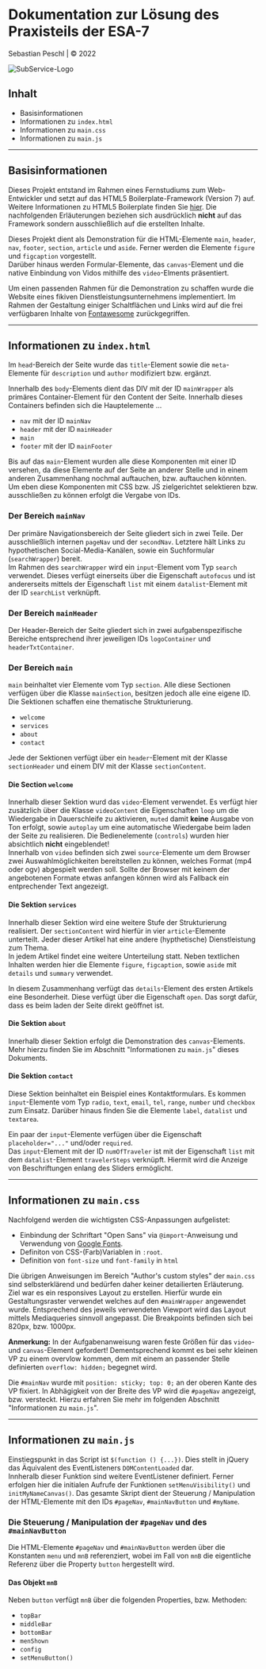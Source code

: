 # Dokumentation zur Lösung des Praxisteils der ESA-7

Sebastian Peschl | &copy; 2022

![SubService-Logo](favicon.ico)

## Inhalt

* Basisinformationen
* Informationen zu `index.html`
* Informationen zu `main.css`
* Informationen zu `main.js`

---

## Basisinformationen

Dieses Projekt entstand im Rahmen eines Fernstudiums zum Web-Entwickler und setzt auf das HTML5 Boilerplate-Framework (Version 7) auf. Weitere Informationen zu HTML5 Boilerplate finden Sie [hier](https://html5boilerplate.com/). Die nachfolgenden Erläuterungen beziehen sich ausdrücklich **nicht** auf das Framework sondern ausschließlich auf die erstellten Inhalte.

Dieses Projekt dient als Demonstration für die HTML-Elemente `main`, `header`, `nav`, `footer`, `section`, `article` und `aside`. Ferner werden die Elemente `figure` und `figcaption` vorgestellt.  
Darüber hinaus werden Formular-Elemente, das `canvas`-Element und die native Einbindung von Vidos mithilfe des `video`-Elments präsentiert.

Um einen passenden Rahmen für die Demonstration zu schaffen wurde die Website eines fikiven Dienstleistungsunternehmens implementiert. Im Rahmen der Gestaltung einiger Schaltflächen und Links wird auf die frei verfügbaren Inhalte von [Fontawesome](https://fontawesome.com/icons) zurückgegriffen.

---

## Informationen zu `index.html`

Im `head`-Bereich der Seite wurde das `title`-Element sowie die `meta`-Elemente für `description` und `author` modifiziert bzw. ergänzt.

Innerhalb des `body`-Elements dient das DIV mit der ID `mainWrapper` als primäres Container-Element für den Content der Seite. Innerhalb dieses Containers befinden sich die Hauptelemente ...

* `nav` mit der ID `mainNav`
* `header` mit der ID `mainHeader`
* `main`
* `footer` mit der ID `mainFooter`

Bis auf das `main`-Element wurden alle diese Komponenten mit einer ID versehen, da diese Elemente auf der Seite an anderer Stelle und in einem anderen Zusammenhang nochmal auftauchen, bzw. auftauchen könnten. Um eben diese Komponenten mit CSS bzw. JS zielgerichtet selektieren bzw. ausschließen zu können erfolgt die Vergabe von IDs.

### Der Bereich `mainNav`

Der primäre Navigationsbereich der Seite gliedert sich in zwei Teile. Der ausschließlich internen `pageNav` und der `secondNav`. Letztere hält Links zu hypothetischen Social-Media-Kanälen, sowie ein Suchformular (`searchWrapper`) bereit.  
Im Rahmen des `searchWrapper` wird ein `input`-Element vom Typ `search` verwendet. Dieses verfügt einerseits über die Eigenschaft `autofocus` und ist andererseits mittels der Eigenschaft `list` mit einem `datalist`-Element mit der ID `searchList` verknüpft.

### Der Bereich `mainHeader`

Der Header-Bereich der Seite gliedert sich in zwei aufgabenspezifische Bereiche entsprechend ihrer jeweiligen IDs `logoContainer` und `headerTxtContainer`.

### Der Bereich `main`

`main` beinhaltet vier Elemente vom Typ `section`. Alle diese Sectionen verfügen über die Klasse `mainSection`, besitzen jedoch alle eine eigene ID. Die Sektionen schaffen eine thematische Strukturierung.

* `welcome`
* `services`
* `about`
* `contact`

Jede der Sektionen verfügt über ein `header`-Element mit der Klasse `sectionHeader` und einem DIV mit der Klasse `sectionContent`.

#### Die Section `welcome`

Innerhalb dieser Sektion wurd das `video`-Element verwendet. Es verfügt hier zusätzlich über die Klasse `videoContent` die Eigenschaften `loop` um die Wiedergabe in Dauerschleife zu aktivieren, `muted` damit **keine** Ausgabe von Ton erfolgt, sowie `autoplay` um eine automatische Wiedergabe beim laden der Seite zu realisieren. Die Bedienelemente (`controls`) wurden hier absichtlich **nicht** eingeblendet!   
Innerhalb von `video` befinden sich zwei `source`-Elemente um dem Browser zwei Auswahlmöglichkeiten bereitstellen zu können, welches Format (mp4 oder ogv) abgespielt werden soll. Sollte der Browser mit keinem der angebotenen Formate etwas anfangen können wird als Fallback ein entprechender Text angezeigt.

#### Die Sektion `services`

Innerhalb dieser Sektion wird eine weitere Stufe der Strukturierung realisiert. Der `sectionContent` wird hierfür in vier `article`-Elemente unterteilt. Jeder dieser Artikel hat eine andere (hypthetische) Dienstleistung zum Thema.  
In jedem Artikel findet eine weitere Unterteilung statt. Neben textlichen Inhalten werden hier die Elemente `figure`, `figcaption`, sowie `aside` mit `details` und `summary` verwendet.

In diesem Zusammenhang verfügt das `details`-Element des ersten Artikels eine Besonderheit. Diese verfügt über die Eigenschaft `open`. Das sorgt dafür, dass es beim laden der Seite direkt geöffnet ist.

#### Die Sektion `about`

Innerhalb dieser Sektion erfolgt die Demonstration des `canvas`-Elements. Mehr hierzu finden Sie im Abschnitt "Informationen zu `main.js`" dieses Dokuments.

#### Die Sektion `contact`

Diese Sektion beinhaltet ein Beispiel eines Kontaktformulars. Es kommen `input`-Elemente vom Typ `radio`, `text`, `email`, `tel`, `range`, `number` und `checkbox` zum Einsatz. Darüber hinaus finden Sie die Elemente `label`, `datalist` und `textarea`.

Ein paar der `input`-Elemente verfügen über die Eigenschaft `placeholder="..."` und/oder `required`.  
Das `input`-Element mit der ID `numOfTraveler` ist mit der Eigenschaft `list` mit dem `datalist`-Element `travelerSteps` verknüpft. Hiermit wird die Anzeige von Beschriftungen enlang des Sliders ermöglicht.

---

## Informationen zu `main.css`

Nachfolgend werden die wichtigsten CSS-Anpassungen aufgelistet:

* Einbindung der Schriftart "Open Sans" via `@import`-Anweisung und Verwendung von [Google Fonts](https://fonts.google.com/).
* Definiton von CSS-(Farb)Variablen in `:root`.
* Definition von `font-size` und `font-family` in `html`

Die übrigen Anweisungen im Bereich "Author's custom styles" der `main.css` sind selbsterklärend und bedürfen daher keiner detailierten Erläuterung.  
Ziel war es ein responsives Layout zu erstellen. Hierfür wurde ein Gestaltungsraster verwendet welches auf den `#mainWrapper` angewendet wurde. Entsprechend des jeweils verwendeten Viewport wird das Layout mittels Mediaqueries sinnvoll angepasst. Die Breakpoints befinden sich bei 820px, bzw. 1000px.

**Anmerkung:** In der Aufgabenanweisung waren feste Größen für das `video`- und `canvas`-Element gefordert! Dementsprechend kommt es bei sehr kleinen VP zu einem overvlow kommen, dem mit einem an passender Stelle definierten `overflow: hidden;` begegnet wird.

Die `#mainNav` wurde mit `position: sticky; top: 0;` an der oberen Kante des VP fixiert. In Abhägigkeit von der Breite des VP wird die `#pageNav` angezeigt, bzw. versteckt. Hierzu erfahren Sie mehr im folgenden Abschnitt "Informationen zu `main.js`".

---

## Informationen zu `main.js`

Einstiegspunkt in das Script ist `$(function () {...})`. Dies stellt in jQuery das Äquivalent des EventListeners `DOMContentLoaded` dar.  
Innheralb dieser Funktion sind weitere EventListener definiert. Ferner erfolgen hier die initialen Aufrufe der Funktionen `setMenuVisibility()` und `initMyNameCanvas()`. Das gesamte Skript dient der Steuerung / Manipulation der HTML-Elemente mit den IDs `#pageNav`, `#mainNavButton` und `#myName`.

### Die Steuerung / Manipulation der `#pageNav` und des `#mainNavButton`

Die HTML-Elemente `#pageNav` und `#mainNavButton` werden über die Konstanten `menu` und `mnB` referenziert, wobei im Fall von `mnB` die eigentliche Referenz über die Property `button` hergestellt wird.

#### Das Objekt `mnB`

Neben `button` verfügt `mnB` über die folgenden Properties, bzw. Methoden:

* `topBar`
* `middleBar`
* `bottomBar`
* `menShown`
* `config`
* `setMenuButton()`


